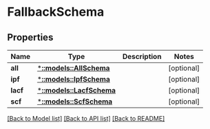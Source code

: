 # FallbackSchema

## Properties
Name | Type | Description | Notes
------------ | ------------- | ------------- | -------------
**all** | [***::models::AllSchema**](all_schema.md) |  | [optional] 
**ipf** | [***::models::IpfSchema**](ipf_schema.md) |  | [optional] 
**lacf** | [***::models::LacfSchema**](lacf_schema.md) |  | [optional] 
**scf** | [***::models::ScfSchema**](scf_schema.md) |  | [optional] 

[[Back to Model list]](../README.md#documentation-for-models) [[Back to API list]](../README.md#documentation-for-api-endpoints) [[Back to README]](../README.md)



